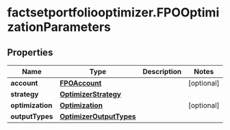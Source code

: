# factsetportfoliooptimizer.FPOOptimizationParameters

## Properties

Name | Type | Description | Notes
------------ | ------------- | ------------- | -------------
**account** | [**FPOAccount**](FPOAccount.md) |  | [optional] 
**strategy** | [**OptimizerStrategy**](OptimizerStrategy.md) |  | 
**optimization** | [**Optimization**](Optimization.md) |  | [optional] 
**outputTypes** | [**OptimizerOutputTypes**](OptimizerOutputTypes.md) |  | 


